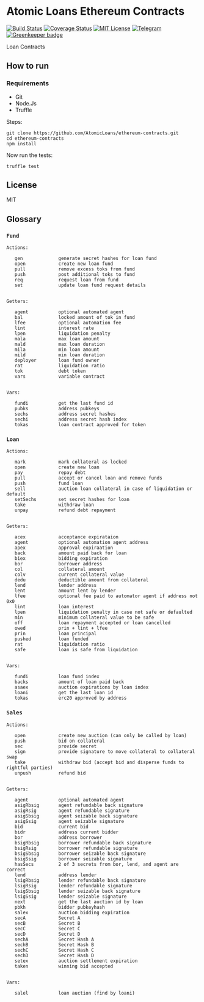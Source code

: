 
# Atomic Loans Ethereum Contracts

[![Build Status](https://travis-ci.org/AtomicLoans/atomicloans-eth-contracts.svg?branch=master)](https://travis-ci.org/AtomicLoans/atomicloans-eth-contracts)
[![Coverage Status](https://coveralls.io/repos/github/AtomicLoans/atomicloans-eth-contracts/badge.svg)](https://coveralls.io/github/AtomicLoans/atomicloans-eth-contracts)
[![MIT License](https://img.shields.io/badge/license-MIT-brightgreen.svg)](./LICENSE.md)
[![Telegram](https://img.shields.io/badge/chat-on%20telegram-blue.svg)](https://t.me/Atomic_Loans)
[![Greenkeeper badge](https://badges.greenkeeper.io/AtomicLoans/atomicloans-eth-contracts.svg)](https://greenkeeper.io/)

Loan Contracts

## How to run

### Requirements

- Git
- Node.Js
- Truffle

Steps:

```
git clone https://github.com/AtomicLoans/ethereum-contracts.git
cd ethereum-contracts
npm install
```

Now run the tests:

`truffle test`

## License

MIT

## Glossary

### `Fund`
```
Actions:

   gen             generate secret hashes for loan fund
   open            create new loan fund
   pull            remove excess toks from fund
   push            post additional toks to fund
   req             request loan from fund
   set             update loan fund request details


Getters:

   agent           optional automated agent
   bal             locked amount of tok in fund
   lfee            optional automation fee
   lint            interest rate
   lpen            liquidation penalty
   mala            max loan amount
   mald            max loan duration
   mila            min loan amount
   mild            min loan duration
   deployer        loan fund owner
   rat             liquidation ratio
   tok             debt token
   vars            variable contract


Vars:

   fundi           get the last fund id
   pubks           address pubkeys
   sechs           address secret hashes
   sechi           address secret hash index
   tokas           loan contract approved for token

```


### `Loan`
```
Actions:

   mark            mark collateral as locked
   open            create new loan
   pay             repay debt
   pull            accept or cancel loan and remove funds
   push            fund loan
   sell            auction loan collateral in case of liquidation or default
   setSechs        set secret hashes for loan
   take            withdraw loan
   unpay           refund debt repayment 


Getters:

   acex            acceptance expirataion
   agent           optional automation agent address
   apex            approval expiraation
   back            amount paid back for loan
   biex            bidding expiration
   bor             borrower address
   col             collateral amount
   colv            current collateral value
   dedu            deductible amount from collateral
   lend            lender address
   lent            amount lent by lender
   lfee            optional fee paid to automator agent if address not 0x0
   lint            loan interest
   lpen            liquidation penalty in case not safe or defaulted
   min             minimum collateral value to be safe
   off             loan repayment accepted or loan cancelled
   owed            prin + lint + lfee
   prin            loan principal
   pushed          loan funded
   rat             liquidation ratio
   safe            loan is safe from liquidation


Vars:

   fundi           loan fund index
   backs           amount of loan paid back
   asaex           auction expirations by loan index
   loani           get the last loan id
   tokas           erc20 approved by address

```

### `Sales`
```
Actions:

   open            create new auction (can only be called by loan)
   push            bid on collateral
   sec             provide secret
   sign            provide signature to move collateral to collateral swap
   take            withdraw bid (accept bid and disperse funds to rightful parties)
   unpush          refund bid


Getters:

   agent           optional automated agent
   asigRbsig       agent refundable back signature
   asigRsig        agent refundable signature
   asigSbsig       agent seizable back signature
   asigSsig        agent seizable signature
   bid             current bid
   bidr            address current bidder
   bor             address borrower
   bsigRbsig       borrower refundable back signature
   bsigRsig        borrower refundable signature
   bsigSbsig       borrower seizable back signature
   bsigSsig        borrower seizable signature
   hasSecs         2 of 3 secrets from bor, lend, and agent are correct
   lend            address lender
   lsigRbsig       lender refundable back signature
   lsigRsig        lender refundable signature
   lsigSbsig       lender seizable back signature
   lsigSsig        lender seizable signature
   next            get the last auction id by loan
   pbkh            bidder pubkeyhash
   salex           auction bidding expiration
   secA            Secret A
   secB            Secret B
   secC            Secret C
   secD            Secret D
   sechA           Secret Hash A
   sechB           Secret Hash B
   sechC           Secret Hash C
   sechD           Secret Hash D
   setex           auction settlement expiration
   taken           winning bid accepted


Vars:

   salel           loan auction (find by loani)

```

